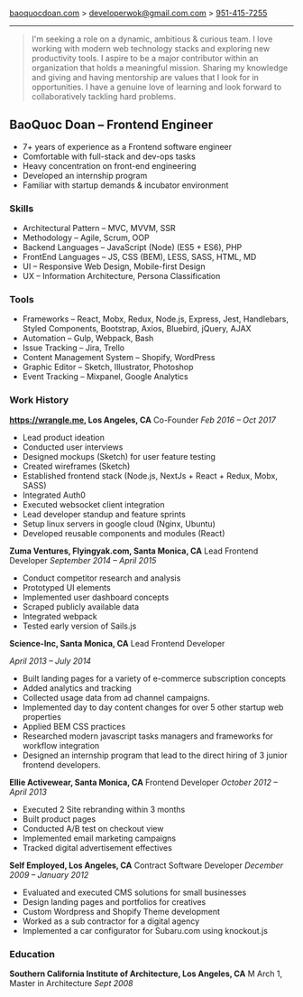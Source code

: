 [baoquocdoan.com](https://baoquocdoan.com) >
[developerwok@gmail.com.com](mailto:developerwok@gmail.com) >
[951-415-7255](tel:9514157255)

-------

>I'm seeking a role on a dynamic, ambitious &amp; curious team. I love working with modern web technology stacks and exploring new productivity tools. I aspire to be a major contributor within an organization that holds a meaningful mission. Sharing my knowledge and giving and having mentorship are values that I look for in opportunities. I have a genuine love of learning and look forward to collaboratively tackling hard problems.

## BaoQuoc Doan &ndash; Frontend Engineer

- 7+ years of experience as a Frontend software engineer
- Comfortable with full-stack and dev-ops tasks
- Heavy concentration on front-end engineering
- Developed an internship program
- Familiar with startup demands & incubator environment

### Skills

- Architectural Pattern &ndash; MVC, MVVM, SSR
- Methodology &ndash; Agile, Scrum, OOP
- Backend Languages &ndash; JavaScript (Node) (ES5 + ES6), PHP
- FrontEnd Languages &ndash; JS, CSS (BEM), LESS, SASS, HTML, MD
- UI &ndash; Responsive Web Design, Mobile-first Design
- UX &ndash; Information Architecture, Persona Classification

### Tools

- Frameworks &ndash; React, Mobx, Redux, Node.js, Express, Jest, Handlebars, Styled Components, Bootstrap, Axios, Bluebird, jQuery, AJAX
- Automation &ndash; Gulp, Webpack, Bash
- Issue Tracking &ndash; Jira, Trello
- Content Management System &ndash; Shopify, WordPress
- Graphic Editor &ndash; Sketch, Illustrator, Photoshop
- Event Tracking &ndash; Mixpanel, Google Analytics

### Work History

**https://wrangle.me, Los Angeles, CA**
Co-Founder
*Feb 2016 &ndash; Oct 2017*

- Lead product ideation
- Conducted user interviews
- Designed mockups (Sketch) for user feature testing
- Created wireframes (Sketch)
- Established frontend stack (Node.js, NextJs + React + Redux, Mobx, SASS)
- Integrated Auth0
- Executed websocket client integration
- Lead developer standup and feature sprints
- Setup linux servers in google cloud (Nginx, Ubuntu)
- Developed reusable components and modules (React)

**Zuma Ventures, Flyingyak.com, Santa Monica, CA**
Lead Frontend Developer
*September 2014 &ndash; April 2015*
- Conduct competitor research and analysis
- Prototyped UI elements
- Implemented user dashboard concepts
- Scraped publicly available data
- Integrated webpack
- Tested early version of Sails.js

**Science-Inc, Santa Monica, CA**
Lead Frontend Developer

*April 2013  &ndash; July 2014*
- Built landing pages for a variety of e-commerce subscription concepts
- Added analytics and tracking
- Collected usage data from ad channel campaigns.
- Implemented day to day content changes for over 5 other startup web properties
- Applied BEM CSS practices
- Researched modern javascript tasks managers and frameworks for workflow integration
- Designed an internship program that lead to the direct hiring of 3 junior frontend developers.

**Ellie Activewear, Santa Monica, CA**
Frontend Developer
*October 2012 &ndash; April 2013*

- Executed 2 Site rebranding within 3 months
- Built product pages
- Conducted A/B test on checkout view
- Implemented email marketing campaigns
- Tracked digital advertisement effectives

**Self Employed, Los Angeles, CA**
Contract Software Developer
*December 2009 &ndash;  January 2012*

- Evaluated and executed CMS solutions for small businesses
- Design landing pages and portfolios for creatives
- Custom Wordpress and Shopify Theme development
- Worked as a sub contractor for a digital agency
- Implemented a car configurator for Subaru.com using knockout.js

### Education
**Southern California Institute of Architecture, Los Angeles, CA**
M Arch 1, Master in Architecture
*Sept 2008*
